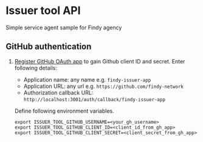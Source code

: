 # Issuer tool API

Simple service agent sample for Findy agency

## GitHub authentication

1. [Register GitHub OAuth app](https://github.com/settings/applications/new) to gain Github client ID and secret. Enter following details:

   - Application name: any name e.g. `findy-issuer-app`
   - Application URL: any url e.g. `https://github.com/findy-network`
   - Authorization callback URL: `http://localhost:3001/auth/callback/findy-issuer-app`

   Define following environment variables.

   ```
   export ISSUER_TOOL_GITHUB_USERNAME=<your_gh_username>
   export ISSUER_TOOL_GITHUB_CLIENT_ID=<client_id_from_gh_app>
   export ISSUER_TOOL_GITHUB_CLIENT_SECRET=<client_secret_from_gh_app>
   ```
